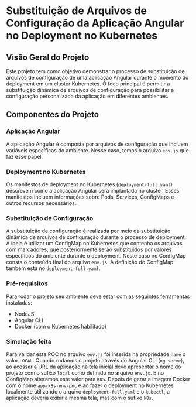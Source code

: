 # Substituição de Arquivos de Configuração da Aplicação Angular no Deployment no Kubernetes

## Visão Geral do Projeto

Este projeto tem como objetivo demonstrar o processo de substituição de arquivos de configuração de uma aplicação Angular durante o momento do deployment em um cluster Kubernetes. O foco principal é permitir a substituição dinâmica de arquivos de configuração para possibilitar a configuração personalizada da aplicação em diferentes ambientes.

## Componentes do Projeto

### Aplicação Angular

A aplicação Angular é composta por arquivos de configuração que incluem variáveis específicas do ambiente. Nesse caso, temos o arquivo `env.js` que faz esse papel.

### Deployment no Kubernetes

Os manifestos de deployment no Kubernetes (`deployment-full.yaml`) descrevem como a aplicação Angular será implantada no cluster. Esses manifestos incluem informações sobre Pods, Services, ConfigMaps e outros recursos necessários.

### Substituição de Configuração

A substituição de configuração é realizada por meio da substituição dinâmica de arquivos de configuração durante o processo de deployment. A ideia é utilizar um ConfigMap no Kubernetes que contenha os arquivos com marcadores, que posteriormente serão substituídos por valores específicos do ambiente durante o deployment. Neste caso no ConfigMap consta o conteúdo final do arquivo `env.js`. A definição do ConfigMap também está no `deployment-full.yaml`.

### Pré-requisitos

Para rodar o projeto seu ambiente deve estar com as seguintes ferramentas instaladas:

- NodeJS
- Angular CLI
- Docker (com o Kubernetes habilitado)

### Simulação feita

Para validar esta POC no arquivo `env.js` foi inserida na propriedade `name` o valor `LOCAL`. Quando rodamos o projeto através do Angular CLI (`ng serve`), ao acessar a URL da aplicação na tela inicial deve apresentar o nome do projeto com o sufixo `local` como definido no arquivo `env.js`. E no ConfigMap alteramos este valor para `K8S`. Depois de gerar a imagem Docker com o nome `app-k8s-env-poc` e ao fazer o deployment no  Kubernetes localmente utilizando o arquivo `deployment-full.yaml` e o `kubectl`, a aplicação deveria exibir a mesma tela, mas com o sufixo  `k8s`.
